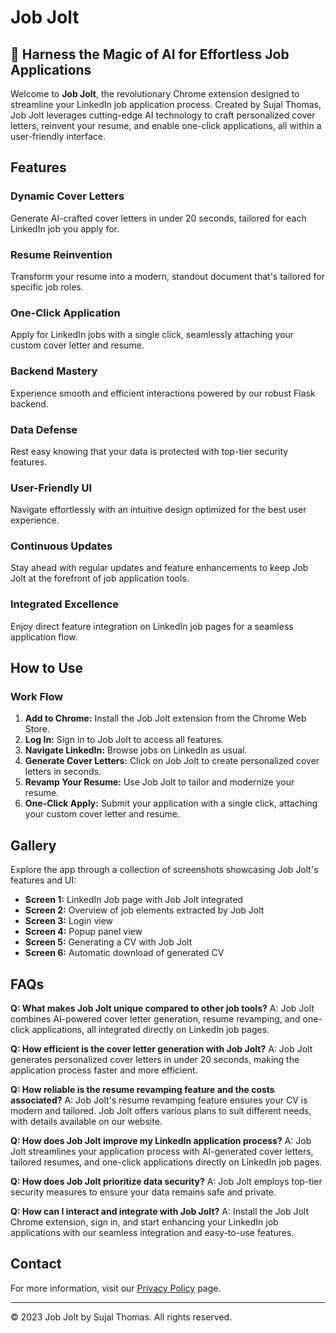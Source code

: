 # Job Jolt

## 🚀 Harness the Magic of AI for Effortless Job Applications

Welcome to **Job Jolt**, the revolutionary Chrome extension designed to streamline your LinkedIn job application process. Created by Sujal Thomas, Job Jolt leverages cutting-edge AI technology to craft personalized cover letters, reinvent your resume, and enable one-click applications, all within a user-friendly interface.

## Features

### Dynamic Cover Letters
Generate AI-crafted cover letters in under 20 seconds, tailored for each LinkedIn job you apply for.

### Resume Reinvention
Transform your resume into a modern, standout document that's tailored for specific job roles.

### One-Click Application
Apply for LinkedIn jobs with a single click, seamlessly attaching your custom cover letter and resume.

### Backend Mastery
Experience smooth and efficient interactions powered by our robust Flask backend.

### Data Defense
Rest easy knowing that your data is protected with top-tier security features.

### User-Friendly UI
Navigate effortlessly with an intuitive design optimized for the best user experience.

### Continuous Updates
Stay ahead with regular updates and feature enhancements to keep Job Jolt at the forefront of job application tools.

### Integrated Excellence
Enjoy direct feature integration on LinkedIn job pages for a seamless application flow.

## How to Use

### Work Flow
1. **Add to Chrome:** Install the Job Jolt extension from the Chrome Web Store.
2. **Log In:** Sign in to Job Jolt to access all features.
3. **Navigate LinkedIn:** Browse jobs on LinkedIn as usual.
4. **Generate Cover Letters:** Click on Job Jolt to create personalized cover letters in seconds.
5. **Revamp Your Resume:** Use Job Jolt to tailor and modernize your resume.
6. **One-Click Apply:** Submit your application with a single click, attaching your custom cover letter and resume.

## Gallery

Explore the app through a collection of screenshots showcasing Job Jolt's features and UI:

- **Screen 1:** LinkedIn Job page with Job Jolt integrated
- **Screen 2:** Overview of job elements extracted by Job Jolt
- **Screen 3:** Login view
- **Screen 4:** Popup panel view
- **Screen 5:** Generating a CV with Job Jolt
- **Screen 6:** Automatic download of generated CV

## FAQs

**Q: What makes Job Jolt unique compared to other job tools?**
A: Job Jolt combines AI-powered cover letter generation, resume revamping, and one-click applications, all integrated directly on LinkedIn job pages.

**Q: How efficient is the cover letter generation with Job Jolt?**
A: Job Jolt generates personalized cover letters in under 20 seconds, making the application process faster and more efficient.

**Q: How reliable is the resume revamping feature and the costs associated?**
A: Job Jolt's resume revamping feature ensures your CV is modern and tailored. Job Jolt offers various plans to suit different needs, with details available on our website.

**Q: How does Job Jolt improve my LinkedIn application process?**
A: Job Jolt streamlines your application process with AI-generated cover letters, tailored resumes, and one-click applications directly on LinkedIn job pages.

**Q: How does Job Jolt prioritize data security?**
A: Job Jolt employs top-tier security measures to ensure your data remains safe and private.

**Q: How can I interact and integrate with Job Jolt?**
A: Install the Job Jolt Chrome extension, sign in, and start enhancing your LinkedIn job applications with our seamless integration and easy-to-use features.

## Contact

For more information, visit our [Privacy Policy](#) page.

---

© 2023 Job Jolt by Sujal Thomas. All rights reserved.
